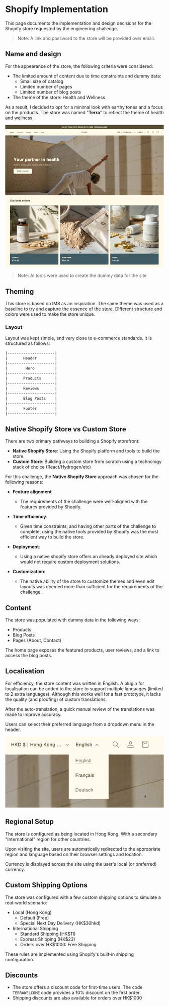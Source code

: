 # Shopify Implementation

This page documents the implementation and design decisions for the Shopify store requested by the engineering challenge.

> Note: A link and password to the store will be provided over email.

## Name and design

For the appearance of the store, the following criteria were considered:

- The limited amount of content due to time constraints and dummy data:
  - Small size of catalog
  - Limited number of pages
  - Limited number of blog posts
- The theme of the store: Health and Wellness

As a result, I decided to opt for a minimal look with earthy tones and a focus on the products.
The store was named "**Terra**" to reflect the theme of health and wellness.

![](./assets/preview.png)

> Note: AI tools were used to create the dummy data for the site

## Theming

This store is based on IM8 as an inspiration. The same theme was used as a baseline to try and capture the essence of the store.
Different structure and colors were used to make the store unique.

### Layout

Layout was kept simple, and very close to e-commerce standards. It is structured as follows:

```plaintext
|---------------------|
|       Header        |
|---------------------|
|        Hero         |
|---------------------|
|       Products      |
|---------------------|
|       Reviews       |
|---------------------|
|       Blog Posts    |
|---------------------|
|       Footer        |
|---------------------|
```

## Native Shopify Store vs Custom Store

There are two primary pathways to building a Shopify storefront:

- **Native Shopify Store**: Using the Shopify platform and tools to build the store.
- **Custom Store**: Building a custom store from scratch using a technology stack of choice (React/Hydrogen/etc)

For this challenge, the **Native Shopify Store** approach was chosen for the following reasons:

- **Feature alignment**

  - The requirements of the challenge were well-aligned with the features provided by Shopify.

- **Time efficiency**:

  - Given time constraints, and having other parts of the challenge to complete, using the native tools provided by Shopify was the most efficient way to build the store.

- **Deployment**:

  - Using a native shopify store offers an already deployed site which would not require custom deployment solutions.

- **Customization**:
  - The native ability of the store to customize themes and even edit layouts was deemed more than sufficient for the requirements of the challenge.

## Content

The store was populated with dummy data in the following ways:

- Products
- Blog Posts
- Pages (About, Contact)

The home page exposes the featured products, user reviews, and a link to access the blog posts.

## Localisation

For efficiency, the store content was written in English. A plugin for localisation can be added to the store to support multiple languages (limited to 2 extra languages).
Although this works well for a fast prototype, it lacks the quality (and proofing) of custom translations.

After the auto-translation, a quick manual review of the translations was made to improve accuracy.

Users can select their preferred language from a dropdown menu in the header.

![](./assets/localisation.png)

## Regional Setup

The store is configured as being located in Hong Kong. With a secondary "International" region for other countries.

Upon visiting the site, users are automatically redirected to the appropriate region and language based on their browser settings and location.

Currency is displayed across the site using the user's local (or preferred) currency.

## Custom Shipping Options

The store was configured with a few custom shipping options to simulate a real-world scenario:

- Local (Hong Kong)
  - Default (Free)
  - Special Next Day Delivery (HK$30hkd)
- International Shipping
  - Standard Shipping (HK$11)
  - Express Shipping (HK$23)
  - Orders over HK$1000: Free Shipping

These rules are implemented using Shopify's built-in shipping configuration.

## Discounts

- The store offers a discount code for first-time users. The code `TERRAWELCOME` code provides a 10% discount on the first order
- Shipping discounts are also available for orders over HK$1000
